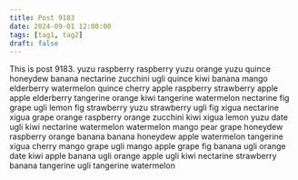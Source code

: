 ```yaml
---
title: Post 9183
date: 2024-09-01 12:00:00
tags: [tag1, tag2]
draft: false
---
```

This is post 9183.
yuzu
raspberry
raspberry
yuzu
orange
yuzu
quince
honeydew
banana
nectarine
zucchini
ugli
quince
kiwi
banana
mango
elderberry
watermelon
quince
cherry
apple
raspberry
strawberry
apple
apple
elderberry
tangerine
orange
kiwi
tangerine
watermelon
nectarine
fig
grape
ugli
lemon
fig
strawberry
yuzu
strawberry
ugli
fig
xigua
nectarine
xigua
grape
orange
raspberry
orange
zucchini
kiwi
xigua
lemon
yuzu
date
ugli
kiwi
nectarine
watermelon
watermelon
mango
pear
grape
honeydew
raspberry
orange
banana
banana
honeydew
apple
watermelon
tangerine
xigua
cherry
mango
grape
ugli
mango
apple
grape
fig
banana
ugli
orange
date
kiwi
apple
banana
ugli
orange
apple
ugli
kiwi
nectarine
strawberry
banana
tangerine
ugli
tangerine
watermelon
